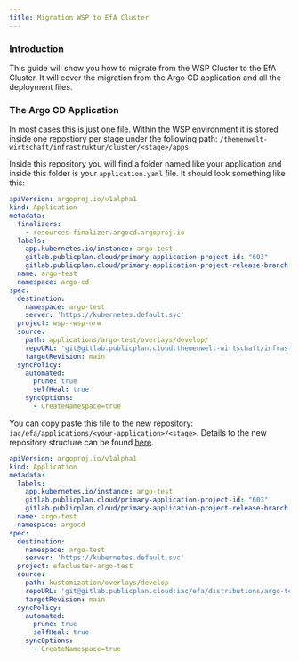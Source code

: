 ```yaml
---
title: Migration WSP to EfA Cluster
---
```


### Introduction

This guide will show you how to migrate from the WSP Cluster to the EfA Cluster. It will cover the migration from the Argo CD application and all the deployment files.

### The Argo CD Application

In most cases this is just one file. Within the WSP environment it is stored inside one repostiory per stage under the following path: `/themenwelt-wirtschaft/infrastruktur/cluster/<stage>/apps`

Inside this repository you will find a folder named like your application and inside this folder is your `application.yaml` file.
It should look something like this:

```yaml
apiVersion: argoproj.io/v1alpha1
kind: Application
metadata:
  finalizers:
    - resources-finalizer.argocd.argoproj.io
  labels:
    app.kubernetes.io/instance: argo-test
    gitlab.publicplan.cloud/primary-application-project-id: "603"
    gitlab.publicplan.cloud/primary-application-project-release-branch: develop
  name: argo-test
  namespace: argo-cd
spec:
  destination:
    namespace: argo-test
    server: 'https://kubernetes.default.svc'
  project: wsp--wsp-nrw
  source:
    path: applications/argo-test/overlays/develop/
    repoURL: 'git@gitlab.publicplan.cloud:themenwelt-wirtschaft/infrastruktur/common/app-configs.git'
    targetRevision: main
  syncPolicy:
    automated:
      prune: true
      selfHeal: true
    syncOptions:
      - CreateNamespace=true
```

You can copy paste this file to the new repository: `iac/efa/applications/<your-application>/<stage>`. Details to the new repository structure can be found [here](/operations/Infrastructure/Clusters/EfA/wsp-migration-guide).

```yaml
apiVersion: argoproj.io/v1alpha1
kind: Application
metadata:
  labels:
    app.kubernetes.io/instance: argo-test
    gitlab.publicplan.cloud/primary-application-project-id: "603"
    gitlab.publicplan.cloud/primary-application-project-release-branch: develop
  name: argo-test
  namespace: argocd
spec:
  destination:
    namespace: argo-test
    server: 'https://kubernetes.default.svc'
  project: efacluster-argo-test
  source:
    path: kustomization/overlays/develop
    repoURL: 'git@gitlab.publicplan.cloud:iac/efa/distributions/argo-test/argo-test-application.git'
    targetRevision: main
  syncPolicy:
    automated:
      prune: true
      selfHeal: true
    syncOptions:
      - CreateNamespace=true
```
